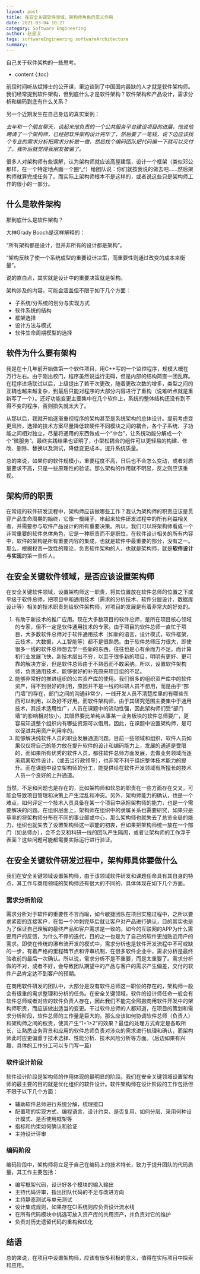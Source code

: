 ```yaml
---
layout: post
title: 在安全关键软件领域，架构师角色的意义作用
date: 2021-03-04 10:27
category: Software Engineering
author: 赵星汉
tags: softwareEngineering softwareArchitecture
summary: 
---
```



自己关于软件架构的一些思考。







* content
{:toc}

前段时间听丛斌博士的公开课，里边谈到了中国国内最缺的人才就是软件架构师。我们经常提到软件架构，但到底什么才是软件架构？软件架构和产品设计，需求分析和编码到底有什么关系？

另一个近期发生在自己身边的真实案例：

*去年和一个朋友聊天，谈起来他负责的一个公共服务平台建设项目的进展，他说他聘请了一个架构师，已经把软件架构设计完毕了，然后要了一笔钱，说下边应该找个专业的需求分析把需求分析做一做，然后找个编码团队把代码编一下就可以交付了。我听后就觉得我朋友被骗了。*

很多人对架构师有些误解，认为架构师就应该高屋建瓴，设计一个框架（类似邓公那样，在一个特定地点画一个圈^_^）给团队说：你们就按我说的做去吧……然后架构师就算完成任务了。而实际上架构师根本不是这样的，或者说这些只是架构师工作的很小的一部分。

## 什么是软件架构

那到底什么是软件架构？

大神Grady Booch是这样解释的：

“所有架构都是设计，但并非所有的设计都是架构”。

“架构反映了使一个系统成型的重要设计决策，而重要性则通过改变的成本来衡量”。

说的直白点，其实就是设计中的重要决策就是架构。

架构涉及的内容，可能会涵盖但不限于如下几个方面：

* 子系统/分系统的划分与实现方式
* 软件系统的结构
* 框架选择
* 设计方法与模式
* 软件生命周期模型的选择

## 软件为什么要有架构

我是在十几年前开始做第一个软件项目，用C++写的一个监控程序，规模大概在万行左右。由于刚出校门，程序虽然说运行无碍，但是内部的结构简直一团乱麻。在程序进场联试以后，上级提出了若干次更改，随着更改次数的增多，类型之间的互耦也越来越复杂，到最后只能对程序的大部分内容进行了重构（说难听点就是重新写了一个）。还好功能变更主要集中在几个软件上，系统的整体结构还没有到不得不变的程序，否则损失就太大了。

从那以后，我就开始逐渐重视程序的架构甚至是系统架构的总体设计。提前考虑变更风险，选择的技术方案尽量降低软硬件不同模块之间的耦合，各个子系统、子功能之间相对独立，尽量将通用的东西做成一个“中台”，让系统功能分解成一个个“微服务”。最终实践结果也证明了，小型松耦合的组件可以更轻易的构建、修改、删除、替换以及测试，降低变更成本，提升系统质量。

总的来说，如果你的软件规模小，重要程度不高，日后也不会怎么变动，或者对质量要求不高，只是一些原理性的验证。那么架构的作用就不明显，反之则应该重视。

## 架构师的职责

在常规的软件研发流程中，架构师应该做哪些工作？我认为架构师的职责应该是贯穿产品生命周期的始终，它像一根绳子，串起来软件研发过程中的所有利益相关者，并需要参与软件产品设计的所有重要决策。所以，我们可以将架构师看成一个非常重要的软件总体角色，它是一种职责而不是职位，在软件设计相关的所有内容中，软件的架构是所有重要内容的集成，也就是软件中最重要的部分，没有之一。那么，根据权责一致性的理论，负责软件架构的人，也就是架构师，就是**软件设计与实现**的第一责任人。

## 在安全关键软件领域，是否应该设置架构师

在安全关键软件领域，设置架构师这一职责，将其位置放在软件总师的位置之下或平级于软件总师，把项目中和通用技术（需求的分析技术、软件分层设计、数据库设计等）相关的技术职责划给软件架构师，对项目的发展是有着非常大的好处的。

1. 有助于新技术的推广应用。现在大多数项目的软件总师，是所在项目核心领域的专家，但不一定是软件通用技术的专家。由于项目的软件总师一直忙于项目，大多数软件总师对于软件通用技术（如新的语言，设计模式，软件框架，云技术，大数据，人工智能等）都不是很熟悉。由于软件总师压力很大，即使很多一线的软件总师想去学一些新的东西，往往也是心有余而力不足。而计算机行业发展飞快，新技术层出不穷，以至于很多新的项目，明明有更好、更可靠的解决方案，但是软件总师由于不熟悉而不敢采纳。所以，设置软件架构师，负责通用技术，能够很好的补充原来项目组的不足。
2. 能够非常好的推进组织的公共资产库的使用。我们很多的组织资产库中的软件资产，得不到很好的利用，原因并不是一线的科研人员不想用，而是由于“部门墙”的存在，部门之间的沟通非常少，一线开发人员不清楚库里的有哪些东西可以利用，以及好不好用。而软件架构师，由于其研究范围主要集中于通用技术，其技术适用性广，人员在课题中的流动性强，因此架构师们受“部门墙”的影响相对较小，其眼界要比单纯从事某一业务板块的软件总师要广，更容易知道整个组织内有哪些资源可以借用。因此，在课题中设置架构师，是可以促进共用资产利用率的。
3. 能够解决纯软件人员的职业发展通道问题。目前一些领域和组织，软件人员如果仅仅将自己的能力放在提升软件的设计和编码能力上，发展的通道是受限的，而如果所有优秀的软件人员，都往软件总师方面发展，去做业务领域而逐渐疏离软件设计，（或去当行政领导），也非常不利于组织整体技术能力的提升。而在课题中设立架构师的分工，能提供给在软件开发领域有所擅长的技术人员一个良好的上升通道。

当然，不足和问题也是存在的，比如架构师和软总的职责在一些方面存在交叉，可能会导致项目管理和决策上产生混乱和冲突。另外，架构师能力的确认，也是一个难点，如何评定一个技术人员具备在某一个项目中承担架构师的能力，也是一个需要解决的问题。在组织层面上，架构师在组织中的隶属关系也需要研究，如果只是草率的将架构师分布在不同的事业部或中心，那么架构师也就失去了总览全局的能力，组织也就失去了设置架构师这一职能的初衷，但如果把架构师统一放在一个部门（如总师办），会不会又和科研一线的团队产生隔阂，或者让架构师的工作浮于表面？这些问题可能都需要实际运行进行验证。

## 在安全关键软件研发过程中，架构师具体要做什么

我们在安全关键领域设置架构师，由于该领域软件研发和课题任命具有其自身的特点，其工作与商用领域的架构师还有很大的不同的，具体体现在如下几个方面。

### 需求分析阶段

需求分析对于软件的重要性不言而喻，如今敏捷团队在项目实施过程中，之所以要求紧密的连接客户，在每一个冲刺完毕后就让客户对产品进行确认，目的其实也是为了保证自己理解的最终产品和客户需求是一致的。如今的互联网的APP为什么需要用户的反馈，为什么不停的迭代，目的之一也是为了自己的软件更加贴近用户的需求。即使在传统的瀑布流开发的模式中，需求分析也是软件开发流程中不可或缺的一步，有着严格的里程碑节点和评审机制，在很多软件企业中，需求分析是最终验收前的最后一次确认。所以说，需求分析不是不重要，而是太重要了。需求分析做的不对，或者不好，会导致团队期望中的产品与客户的需求产生偏差，交付的软件产品肯定达不到客户的预期。

在商用软件研发的团队中，大部分是没有软件总师这一职位的存在的，架构师一般会有很重的需求整理和分析的任务。在安全关键领域，软件的设计师任命一般会有软件总师或者对应的软件负责人存在，因此我们不能完全照搬商用软件开发中的架构师职责，而应该做出适当的变更。干过软件总师的人都知道，在项目的策划和需求分析阶段，软件总师的工作量是巨大的。那么应该如何协调软件总师（负责人）和架构师之间的权责，使其产生“1+1>2”的效果？最佳的处理方式肯定是各取所长，让熟悉业务背景和应用的软件总师负责对涉众的需求进行梳理和确认，而架构师此时应更偏重于技术选择、性能分析、技术风险分析等方面。（后边如果有兴趣，具体的工作分工可以专门写一篇）

### 软件设计阶段

软件设计阶段是架构师的作用体现的最明显的阶段。我们在安全关键领域设置架构师的最主要的目的就是优化组织的软件设计。软件架构师在设计阶段的工作包括但不限于以下几个方面：

* 辅助软件总师进行系统分解，梳理接口
* 配置项的实现方式，编程语言、设计约束、是否复用、如何分层、采用何种设计模式、是否使用框架等
* 指标和约束如何确认和验证
* 主持设计评审

### 编码阶段

编码阶段中，架构师将立足于自己在编码上的技术特长，致力于提升团队的代码质量，其工作主要包括：

* 编写框架代码，设计好各个模块的输入输出
* 主持代码评审，指出团队代码的不足与改进方向
* 主持静态测试与单元测试
* 设计集成规则，如果存在CI系统则应负责设计流水线
* 在所有代码模块中挑选可放入资产库的共用资产，并负责对它的维护
* 负责对历史遗留代码的重构和优化

## 结语

总的来说，在项目中设置架构师，应该有很多积极的意义，值得在实际项目中探索和应用。


